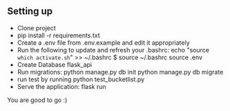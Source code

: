 ## Setting up

- Clone project
- pip install -r requirements.txt
- Create a .env file from .env.example and edit it appropriately
- Run the following to update and refresh your .bashrc:
 echo "source `which activate.sh`" >> ~/.bashrc
 $ source ~/.bashrc
 source .env
- Create Database flask_api
- Run migrations:
python manage.py db init
python manage.py db migrate
- run test by running python test_bucketlist.py
- Serve the application: flask run

You are good to go :)


